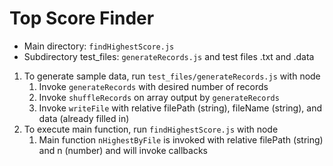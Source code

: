 # Top Score Finder
* Main directory: `findHighestScore.js`
* Subdirectory test_files: `generateRecords.js` and test files .txt and .data

1. To generate sample data, run `test_files/generateRecords.js` with node
    1. Invoke `generateRecords` with desired number of records
    2. Invoke `shuffleRecords` on array output by  `generateRecords`
    3. Invoke `writeFile` with relative filePath (string), fileName (string), and data (already filled in)
2. To execute main function, run `findHighestScore.js` with node
    1. Main function `nHighestByFile` is invoked with relative filePath (string) and n (number) and will invoke callbacks
